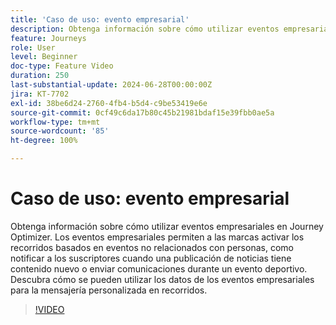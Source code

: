 ```yaml
---
title: 'Caso de uso: evento empresarial'
description: Obtenga información sobre cómo utilizar eventos empresariales en Journey Optimizer. Descubra cómo se pueden utilizar los datos de los eventos empresariales para la mensajería personalizada en recorridos.
feature: Journeys
role: User
level: Beginner
doc-type: Feature Video
duration: 250
last-substantial-update: 2024-06-28T00:00:00Z
jira: KT-7702
exl-id: 38be6d24-2760-4fb4-b5d4-c9be53419e6e
source-git-commit: 0cf49c6da17b80c45b21981bdaf15e39fbb0ae5a
workflow-type: tm+mt
source-wordcount: '85'
ht-degree: 100%

---
```



# Caso de uso: evento empresarial

Obtenga información sobre cómo utilizar eventos empresariales en Journey Optimizer. Los eventos empresariales permiten a las marcas activar los recorridos basados en eventos no relacionados con personas, como notificar a los suscriptores cuando una publicación de noticias tiene contenido nuevo o enviar comunicaciones durante un evento deportivo. Descubra cómo se pueden utilizar los datos de los eventos empresariales para la mensajería personalizada en recorridos.

>[!VIDEO](https://video.tv.adobe.com/v/334234/?learn=on)
